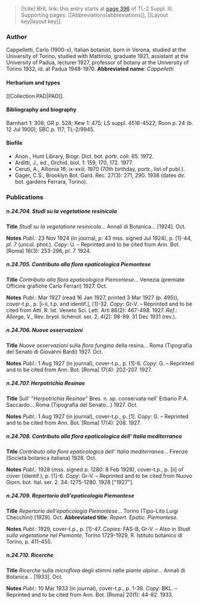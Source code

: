 > [!cite] BHL link: this entry starts at [page 396](https://www.biodiversitylibrary.org/page/33266703) of TL-2 Suppl. III.
> Supporting pages: [[Abbreviations|abbreviations]], [[Layout key|layout key]].

### Author

Cappelletti, Carlo (1900-x), Italian botanist, born in Verona, studied at the University of Torino, studied with Mattirolo, graduate 1921, assistant at the University of Padua, lecturer 1927, professor of botany at the University of Torino 1932, id. at Padua 1948-1970. 
**Abbreviated name**: *Cappelletti*

#### Herbarium and types

[[Collection PAD|PAD]].

#### Bibliography and biography

Barnhart 1: 308; GR p. 528; Kew 1: 475; LS suppl. 4516-4522; Roon p. 24 (b. 12 Jul 1900); SBC p. 117; TL-2/9945.

#### Biofile

- Anon., Hunt Library, Biogr. Dict. bot. portr. coll. 65. 1972.
- Arditti, J., ed., Orchid. biol. 1: 159, 170, 172. 1977.
- Ceruti, A., Allionia 16: ix-xxiii. 1970 (70th birthday, portr., list of publ.).
- Gager, C.S., Brooklyn Bot. Gard. Rec. 27(3): 271, 290. 1938 (dates dir. bot. gardens Ferrara, Torino).

### Publications

##### n.24.704. Studî su la vegetatione resinicola

**Title**
*Studî su la vegetatione resinicola*... Annali di Botanica... \[1924\]. Oct.

**Notes**
*Publ*.: 23 Nov 1924 (in journal, p. 43 mss. signed Jul 1924), p. \[1\]-44, *pl. 7* (uncol. phot.).
*Copy*: U. – Reprinted and to be cited from Ann. Bot. \[Roma\] 16(3): 253-296, *pl. 7.* 1924.

##### n.24.705. Contributo alla flora epaticologica Piemontese

**Title**
*Contributo alla flora epaticologica Piemontese*... Venezia (premiate Officine grafiche Carlo Ferrari) 1927. Oct.

**Notes**
*Publ*.: Mar 1927 (read 16 Jan 1927, printed 3 Mar 1927 (p. 495)), cover-t.p., p. \[i-ii, t.p. and identif.\], \[1\]-32. *Copy*: Gr-V. – Reprinted and to be cited from Atti. R. Ist. Veneto Sci. Lett. Arti 86(2): 467-498. 1927.
*Ref*.: Allorge, V., Rev. bryol. lichénol. ser. 2. 4(2): 98-99. 31 Dec 1931 (rev.).

##### n.24.706. Nuove osservazioni

**Title**
*Nuove osservazioni* sulla *flora fungina* della resina... Roma (Tipografia del Senato di Giovanni Bardi) 1927. Oct.

**Notes**
*Publ*.: 1 Aug 1927 (in journal), cover-t.p., p. \[1\]-6. *Copy*: G. – Reprinted and to be cited from Ann. Bot. \[Roma\] 17(4): 202-207. 1927.

##### n.24.707. Herpotrichia Resinae

**Title**
Sull' "*Herpotrichia Resinae*" Bres. n. sp. conservata nell' Erbario P.A. Saccardo... Roma (Tipografia del Senato...) 1927. Oct.

**Notes**
*Publ*.: 1 Aug 1927 (in journal), cover-t.p., p. \[1\]. *Copy*: G. – Reprinted and to be cited from Ann. Bot. \[Roma\] 17(4): 208. 1927.

##### n.24.708. Contributo alla flora epaticologica dell' Italia mediterranea

**Title**
*Contributo alla flora epaticologica dell' Italia mediterranea*... Firenze (Società botanica italiana) 1928. Oct.

**Notes**
*Publ*.: 1928 (mss. signed p. 1280: 8 Feb 1928), cover-t.p., p. \[ii\] of cover (identif.), p. \[1\]-6.
*Copy*: Gr-V. – Reprinted and to be cited from Nuovo Giorn. bot. Ital. ser. 2. 34: 1275-1280. 1928 \["1927"\].

##### n.24.709. Repertorio dell'epaticologia Piemontese

**Title**
*Repertorio dell'epaticologia Piemontese*... Torino (Tipo-Lito Luigi Checchini) \[1929\]. Oct.
**Abbreviated title**: *Repert. Epatic. Piemontese*.

**Notes**
*Publ*.: 1929, cover-t.p., p. \[1\]-47. *Copies*: FAS-B, Gr-V. – Also in *Studi sulla vegetatione nel Piemonte*, Torino 1729-1929, R. Istituto botanico di Torino, p. 411-455.

##### n.24.710. Ricerche

**Title**
*Ricerche* sulla *microflora* degli stimmi nelle *piante alpine*... Annali di Botanica... \[1933\]. Oct.

**Notes**
*Publ*.: 10 Mar 1933 (in journal), cover-t.p., p. 1-39. *Copy*: BKL. – Reprinted and to be cited from Ann. Bot. \[Roma\] 20(1): 44-82. 1933.

